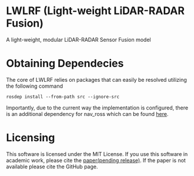 # LWLRF (Light-weight LiDAR-RADAR Fusion)
A light-weight, modular LiDAR-RADAR Sensor Fusion model

# Obtaining Dependecies

The core of LWLRF relies on packages that can easily be resolved utilizing the following command

`rosdep install --from-path src --ignore-src`

Importantly, due to the current way the implementation is configured, there is an additional dependency for nav_ross which can be found [here](https://github.com/unmannedlab/navtechradar_usl).

# Licensing
This software is licensed under the MIT License. If you use this software in academic work, please cite the [paper(pending release)](). If the paper is not available please cite the GitHub page.
